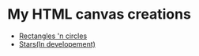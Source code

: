 <h1>My HTML canvas creations</h1>
<ul>
    <li>
        <a href="/HTMLCanvasCollection/Shapez1" target="_blank">Rectangles 'n circles</a>
    </li>
    <li>
        <a href="/HTMLCanvasCollection/starz" target="_blank">Stars(In developement)</a>
    </li>
</ul>
